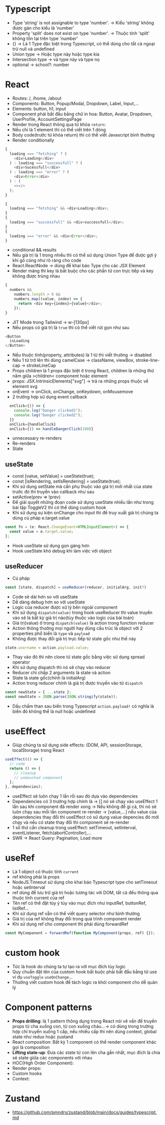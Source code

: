 # Typescript

- Type 'string' is not assignable to type 'number'. -> Kiểu 'string' không được gán cho kiểu là 'number'
- Property 'split' does not exist on type 'number'. -> Thuộc tính 'split' không tồn tại trên type 'number'
- {} -> Là 1 Type đặc biệt trong Typescript, có thể dùng cho tất cả ngoại trừ null và undefined
- Union type -> Hoặc type này hoặc type kia
- Intersection type -> và type này và type nọ
- optional -> school?: number

# React

- Routes: /, /home, /about
- Components: Button, Popup/Modal, Dropdown, Label, Input,...
- Elements: button, h1, input
- Component phải bắt đầu bằng chữ in hoa: Button, Avatar, Dropdown, UserProfile, AccountSettingsPage
- Render trong React thông qua từ khóa `return`:
- Nếu chỉ là 1 element thì có thể viết trên 1 dòng
- Body code(trước từ khóa return) thì có thể viết Javascript bình thường
- Render conditionally

```js
{
  loading === "fetching" ? (
    <div>Loading</div>
  ) : loading === "successfull" ? (
    <div>Sucessfull</div>
  ) : loading === "error" ? (
    <div>Error</div>
  ) : (
    <></>
  );
}
```

```js
{
  loading === "fetching" && <div>Loading</div>;
}
{
  loading === "successfull" && <div>successfull</div>;
}
{
  loading === "error" && <div>Error</div>;
}
```

- conditional && results
- Nếu giá trị là 1 trong nhiều thì có thể sử dụng Union Type để được gợi ý khi gõ cũng như rõ ràng cho code
- React.ReactNode -> dùng để khai báo Type cho các JSX Element
- Render mảng thì key là bắt buộc cho các phần tử con trực tiếp và key không được trùng nhau

```js
{
  numbers &&
    numbers.length > 0 &&
    numbers.map((value, index) => {
      return <div key={index}>{value}</div>;
    });
}
```

- JIT Mode trong Tailwind -> w-[130px]
- Nếu props có giá trị là `true` thì có thể viết rút gọn như sau

```js
<Button
  isLoading
</Button>
```

- Nếu thuộc tính(property, attributes) là 1 từ thì viết thường -> disabled
- Nếu 1 từ trở lên thì dùng camelCase -> className, viewBox, stroke-line-cap -> strokeLineCap
- Props children là 1 props đặc biệt ở trong React, children là những thứ nằm giữa >children< component hoặc element
- props: JSX.IntrinsicElements["svg"] -> trả ra những props thuộc về element svg
- onEvent -> onClick, onChange, onKeydown, onMousemove
- 2 trường hợp sử dụng event callback

```js
  onClick={() => {
    console.log("Danger clicked1");
    console.log("Danger clicked2");
  }}
  onClick={handleClick}
  onClick={() => handleDangerClick(100)}

```

- unnecessary re-renders
- Re-renders
- State

## useState

- const [value, setValue] = useState(true);
- const [isRendering, setIsRendering] = useState(true);
- Khi sử dụng setState mà cần phụ thuộc vào giá trị mới nhất của state trước đó thì truyền vào callback như sau
- setActive(prev => !prev)
- Để giải quyết những đoạn code sử dụng useState nhiều lần như trong bài tập ToggleV2 thì có thể dùng custom hook
- Khi sử dụng sự kiện onChange cho input thì để truy xuất giá trị chúng ta dùng cú pháp e.target.value

```typescript
const fn = (e: React.ChangeEvent<HTMLInputElement>) => {
  const value = e.target.value;
};
```

- Hook useState sử dụng gọn gàng hơn
- Hook useState khó debug khi làm việc với object

## useReducer

- Cú pháp

```typescript
const [state, dispatch] = useReducer(reducer, initialArg, init?)
```

- Code sẽ dài hơn so với useState
- Dễ dàng debug hơn so với useState
- Logic của reducer được xử lý bên ngoài component
- Khi sử dụng `dispatch(value)` trong hook useReducer thì value truyền vào sẽ là bất kỳ giá trị nào(tùy thuộc vào logic của bài toán)
- Giá trị(value) ở trong `dispatch(value)` là action trong function reducer
- Action thông thường mọi người hay dùng cấu trúc là object với 2 properties phổ biến là `type` và `payload`
- Không được thay đổi giá trị trực tiếp từ state gốc như thế này

```typescript
state.username = action.payload.value;
```

- Thay vào đó thì nên clone từ state gốc bằng việc sử dụng spread operator
- Khi sử dụng dispatch thì nó sẽ chạy vào reducer
- Reducer chỉ chấp 2 arguments là state và action
- State là state gốc(chính là initialArg)
- Action trong reducer chính là giá trị được truyền vào từ `dispatch`

```typescript
const newState = { ...state };
const newState = JSON.parse(JSON.stringify(state));
```

- Dấu chấm than sau biến trong Typescript `action.payload!` có nghĩa là biến đó không thể là null hoặc undefined

# useEffect

- Giúp chúng ta sử dụng side effects: (DOM, API, sessionStorage, localStorage) trong React

```typescript
useEffect(() => {
  // code
  return () => {
    // cleanup
    // unmounted component
  };
}, dependencies);
```

- useEffect sẽ luôn chạy 1 lần rồi sau đó dựa vào dependencies
- Dependencies có 3 trường hợp chính là
  -> [] nó sẽ chạy vào useEffect 1 lần sau khi component đã render xong
  -> Nếu không để gì cả, thì nó sẽ luôn chạy sau mỗi lần component re-render
  -> [value,...] nếu value của dependencies thay đổi thì useEffect có sử dụng value depencies đó mới chạy và nếu có state thay đổi thì component sẽ re-render
- 1 số thứ cần cleanup trong useEffect: setTimeout, setInterval, eventListener, fetch(abortController),...
- SWR
  -> React Query: Pagination, Load more

# useRef

- Là 1 object có thuộc tính `current`
- ref không phải là props
- NodeJS.Timeout sử dụng cho khai báo Typescript type cho setTimeout hoặc setInterval
- ref dùng để lưu trữ giá trị hoặc tương tác với DOM, tất cả đều thông qua thuộc tính current của ref
- Tên ref có thể đặt tùy ý tùy vào mục đích như inputRef, buttonRef, listRef...
- Khi sử dụng ref vẫn có thể viết query selector như bình thường
- Giá trị của ref không thay đổi trong quá trình component render
- Khi sử dụng ref cho component thì phải dùng forwardRef

```ts
const MyComponent = forwardRef(function MyComponent(props, ref) {});
```

# custom hook

- Tức là hook do chúng ta tự tạo ra với mục đích tùy logic
- Quy chuẩn đặt tên của custom hook bắt buộc phải bắt đầu bằng từ use ví dụ `useToggle` `useOnChange`...
- Thường viết custom hook để tách logic ra khỏi component cho dễ quản lý

# Component patterns

- **Props drilling**: là 1 pattern thông dụng trong React nói vê vấn đề truyền props từ cha xuống con, từ con xuống cháu...-> có dùng trong trường hợp chỉ truyền xuống 1 cấp, nếu nhiều cấp thì nên dùng context, global state như redux hoặc zustand
- React composition: Bất kỳ 1 component có thể render component khác gọi là composition
- **Lifting state-up**: Đưa các state từ con lên cha gần nhất, mục đích là chia sẻ state giữa các components với nhau
- HOC(High Order Component):
- Render props:
- Custom hooks
- Context:

# Zustand

- https://github.com/pmndrs/zustand/blob/main/docs/guides/typescript.md

